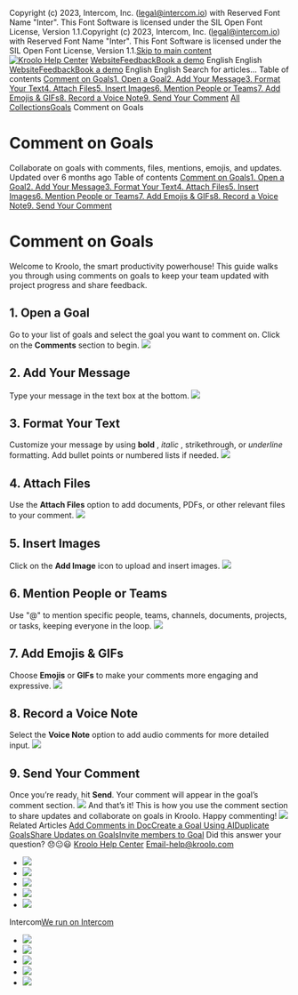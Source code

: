 Copyright (c) 2023, Intercom, Inc. (legal@intercom.io) with Reserved Font Name "Inter". This Font Software is licensed under the SIL Open Font License, Version 1.1.Copyright (c) 2023, Intercom, Inc. (legal@intercom.io) with Reserved Font Name "Inter". This Font Software is licensed under the SIL Open Font License, Version 1.1.[Skip to main content](https://help.kroolo.com/en/articles/9983184-comment-on-goals#main-content)
[![Kroolo Help Center](https://downloads.intercomcdn.com/i/o/h4qkzypg/611116/ee699fbf23fef0f6d8d4f666d84c/37cdcedd14003d8fdcfdeda0a05c09cb)](https://help.kroolo.com/en/)
[Website](https://kroolo.com/)[Feedback](https://kroolo.featurebase.app/)[Book a demo](https://kroolo.com/book-demo)
English
English
[Website](https://kroolo.com/)[Feedback](https://kroolo.featurebase.app/)[Book a demo](https://kroolo.com/book-demo)
English
English
Search for articles...
Table of contents
[Comment on Goals](https://help.kroolo.com/en/articles/9983184-comment-on-goals#h_8c6687c49b)[1. Open a Goal](https://help.kroolo.com/en/articles/9983184-comment-on-goals#h_597ed66e3f)[2. Add Your Message](https://help.kroolo.com/en/articles/9983184-comment-on-goals#h_b227516c8a)[3. Format Your Text](https://help.kroolo.com/en/articles/9983184-comment-on-goals#h_48b2382ee8)[4. Attach Files](https://help.kroolo.com/en/articles/9983184-comment-on-goals#h_3ad51c3b3e)[5. Insert Images](https://help.kroolo.com/en/articles/9983184-comment-on-goals#h_8a5af4e6b9)[6. Mention People or Teams](https://help.kroolo.com/en/articles/9983184-comment-on-goals#h_19cceb5381)[7. Add Emojis & GIFs](https://help.kroolo.com/en/articles/9983184-comment-on-goals#h_58ce3fef02)[8. Record a Voice Note](https://help.kroolo.com/en/articles/9983184-comment-on-goals#h_c595b12475)[9. Send Your Comment](https://help.kroolo.com/en/articles/9983184-comment-on-goals#h_bae00063fc)
[All Collections](https://help.kroolo.com/en/)[Goals](https://help.kroolo.com/en/collections/9304750-goals)
Comment on Goals
# Comment on Goals
Collaborate on goals with comments, files, mentions, emojis, and updates.
Updated over 6 months ago
Table of contents
[Comment on Goals](https://help.kroolo.com/en/articles/9983184-comment-on-goals#h_8c6687c49b)[1. Open a Goal](https://help.kroolo.com/en/articles/9983184-comment-on-goals#h_597ed66e3f)[2. Add Your Message](https://help.kroolo.com/en/articles/9983184-comment-on-goals#h_b227516c8a)[3. Format Your Text](https://help.kroolo.com/en/articles/9983184-comment-on-goals#h_48b2382ee8)[4. Attach Files](https://help.kroolo.com/en/articles/9983184-comment-on-goals#h_3ad51c3b3e)[5. Insert Images](https://help.kroolo.com/en/articles/9983184-comment-on-goals#h_8a5af4e6b9)[6. Mention People or Teams](https://help.kroolo.com/en/articles/9983184-comment-on-goals#h_19cceb5381)[7. Add Emojis & GIFs](https://help.kroolo.com/en/articles/9983184-comment-on-goals#h_58ce3fef02)[8. Record a Voice Note](https://help.kroolo.com/en/articles/9983184-comment-on-goals#h_c595b12475)[9. Send Your Comment](https://help.kroolo.com/en/articles/9983184-comment-on-goals#h_bae00063fc)
# Comment on Goals
Welcome to Kroolo, the smart productivity powerhouse! This guide walks you through using comments on goals to keep your team updated with project progress and share feedback.
## 1. Open a Goal
Go to your list of goals and select the goal you want to comment on. Click on the **Comments** section to begin.
[![](https://downloads.intercomcdn.com/i/o/h4qkzypg/1212303859/eb9a42a15a2153200366bfe9e3d1/bb5f591c-866f-4ba8-a224-cd9c4f4f2e4a.png?expires=1747842300&signature=85bde8ccf2ce4ed75c6caaab317068a3c02403ac8382c15c61a28ee245f9b6ed&req=dSImFMp%2BnolaUPMW1HO4zbaiTCP%2FiV4Kr5tdfoB%2FJO4YBpEJnCwNR%2BwVCnny%0AdOAP5ooMAuc6jNB6eH8%3D%0A)](https://downloads.intercomcdn.com/i/o/h4qkzypg/1212303859/eb9a42a15a2153200366bfe9e3d1/bb5f591c-866f-4ba8-a224-cd9c4f4f2e4a.png?expires=1747842300&signature=85bde8ccf2ce4ed75c6caaab317068a3c02403ac8382c15c61a28ee245f9b6ed&req=dSImFMp%2BnolaUPMW1HO4zbaiTCP%2FiV4Kr5tdfoB%2FJO4YBpEJnCwNR%2BwVCnny%0AdOAP5ooMAuc6jNB6eH8%3D%0A)
## 2. Add Your Message
Type your message in the text box at the bottom. 
[![](https://downloads.intercomcdn.com/i/o/h4qkzypg/1212303860/6eaa12d9e8a0e54a10c187909a75/b0466e8e-d6c8-47fe-af6b-3e3022b893d9.gif?expires=1747842300&signature=99ab0b8e47fdd4519ab7916a79bd110fcdf1ecab9160539242e8dc1cb6be4fb4&req=dSImFMp%2BnolZWfMW1HO4zeFX3ygqBp6kB90T2Oi5R5sVboB2Qchn6M6j7qvQ%0AIpqCn%2BYoNKK%2Fx21hiKY%3D%0A)](https://downloads.intercomcdn.com/i/o/h4qkzypg/1212303860/6eaa12d9e8a0e54a10c187909a75/b0466e8e-d6c8-47fe-af6b-3e3022b893d9.gif?expires=1747842300&signature=99ab0b8e47fdd4519ab7916a79bd110fcdf1ecab9160539242e8dc1cb6be4fb4&req=dSImFMp%2BnolZWfMW1HO4zeFX3ygqBp6kB90T2Oi5R5sVboB2Qchn6M6j7qvQ%0AIpqCn%2BYoNKK%2Fx21hiKY%3D%0A)
## 3. Format Your Text
Customize your message by using **bold** , _italic_ , strikethrough, or _underline_ formatting. Add bullet points or numbered lists if needed. 
[![](https://downloads.intercomcdn.com/i/o/h4qkzypg/1212303868/e860b814036993ea8e5f603f432d/63f6b034-aac2-4f20-aae6-f414c5602730.gif?expires=1747842300&signature=5370147de4d4161cf24b7eedc3c895595e4651a7a8a92663a07ad16ef56f7932&req=dSImFMp%2BnolZUfMW1HO4zZ8DtczpgLBmbKkO5T0z6mJmFKx5Yqkr7rfn1nhi%0Ai%2FZ8utyiT6gryLCrNpU%3D%0A)](https://downloads.intercomcdn.com/i/o/h4qkzypg/1212303868/e860b814036993ea8e5f603f432d/63f6b034-aac2-4f20-aae6-f414c5602730.gif?expires=1747842300&signature=5370147de4d4161cf24b7eedc3c895595e4651a7a8a92663a07ad16ef56f7932&req=dSImFMp%2BnolZUfMW1HO4zZ8DtczpgLBmbKkO5T0z6mJmFKx5Yqkr7rfn1nhi%0Ai%2FZ8utyiT6gryLCrNpU%3D%0A)
## 4. Attach Files
Use the **Attach Files** option to add documents, PDFs, or other relevant files to your comment. 
[![](https://downloads.intercomcdn.com/i/o/h4qkzypg/1212303872/f635c0f96ab8a45d43a78429a7ce/6935ca3c-9399-4277-987e-9275adda87ae.png?expires=1747842300&signature=1c6f42d1289ca6706a8ca4a98fe3897e58d9e19baf78043fb67a36979ef52ba8&req=dSImFMp%2BnolYW%2FMW1HO4zbOAjvflV6pydBUagiYeQ9ufUlhrfiWQ1CtQhft6%0AISqioh1GxCOkADydPUQ%3D%0A)](https://downloads.intercomcdn.com/i/o/h4qkzypg/1212303872/f635c0f96ab8a45d43a78429a7ce/6935ca3c-9399-4277-987e-9275adda87ae.png?expires=1747842300&signature=1c6f42d1289ca6706a8ca4a98fe3897e58d9e19baf78043fb67a36979ef52ba8&req=dSImFMp%2BnolYW%2FMW1HO4zbOAjvflV6pydBUagiYeQ9ufUlhrfiWQ1CtQhft6%0AISqioh1GxCOkADydPUQ%3D%0A)
## 5. Insert Images
Click on the **Add Image** icon to upload and insert images. 
[![](https://downloads.intercomcdn.com/i/o/h4qkzypg/1212303874/013d88e8168afac1ddf96e493488/c6b2f114-e262-4b29-bf3d-53b9aae12190.png?expires=1747842300&signature=d839bc1f3c5315658588b35645a6991aae577f1fb6ea2525c152e60fcd2c68c5&req=dSImFMp%2BnolYXfMW1HO4zQU8JTuYVebLbLxxnDJBuvq34CzCsrOmVl2nqzEI%0A0TgmmzDhyvujrsYR53o%3D%0A)](https://downloads.intercomcdn.com/i/o/h4qkzypg/1212303874/013d88e8168afac1ddf96e493488/c6b2f114-e262-4b29-bf3d-53b9aae12190.png?expires=1747842300&signature=d839bc1f3c5315658588b35645a6991aae577f1fb6ea2525c152e60fcd2c68c5&req=dSImFMp%2BnolYXfMW1HO4zQU8JTuYVebLbLxxnDJBuvq34CzCsrOmVl2nqzEI%0A0TgmmzDhyvujrsYR53o%3D%0A)
## 6. Mention People or Teams
Use "@" to mention specific people, teams, channels, documents, projects, or tasks, keeping everyone in the loop. 
[![](https://downloads.intercomcdn.com/i/o/h4qkzypg/1212303865/2c433e1b46036708d5149e86d063/ec435378-5d03-4215-9619-f559283f6a16.gif?expires=1747842300&signature=766edcb8ce53233ccfed34627e1af8abafb37dd2e2f2e82b6bd98249b8f5c3a7&req=dSImFMp%2BnolZXPMW1HO4zere0cPd%2B4E2jRmWrIRLWAC6Ib2zA%2FiwY9ckJfVy%0AyhB7QGECzUsb9xKp0gE%3D%0A)](https://downloads.intercomcdn.com/i/o/h4qkzypg/1212303865/2c433e1b46036708d5149e86d063/ec435378-5d03-4215-9619-f559283f6a16.gif?expires=1747842300&signature=766edcb8ce53233ccfed34627e1af8abafb37dd2e2f2e82b6bd98249b8f5c3a7&req=dSImFMp%2BnolZXPMW1HO4zere0cPd%2B4E2jRmWrIRLWAC6Ib2zA%2FiwY9ckJfVy%0AyhB7QGECzUsb9xKp0gE%3D%0A)
## 7. Add Emojis & GIFs
Choose **Emojis** or **GIFs** to make your comments more engaging and expressive. 
[![](https://downloads.intercomcdn.com/i/o/h4qkzypg/1212303864/438325c0f684502ef6b67c73e2ee/e2aea9f6-58f4-4be6-978f-852c4ee3af49.gif?expires=1747842300&signature=ff34c2f1d252fb9a0437ecc3938051f0b2a6b97d7fcb1d9b053c2c5d7f326b37&req=dSImFMp%2BnolZXfMW1HO4zbpH3TXDxoZlFbU6SEyN6iTxfOZWlYgLLNnx5rFH%0AONgCsx00S3y0mXEIIHM%3D%0A)](https://downloads.intercomcdn.com/i/o/h4qkzypg/1212303864/438325c0f684502ef6b67c73e2ee/e2aea9f6-58f4-4be6-978f-852c4ee3af49.gif?expires=1747842300&signature=ff34c2f1d252fb9a0437ecc3938051f0b2a6b97d7fcb1d9b053c2c5d7f326b37&req=dSImFMp%2BnolZXfMW1HO4zbpH3TXDxoZlFbU6SEyN6iTxfOZWlYgLLNnx5rFH%0AONgCsx00S3y0mXEIIHM%3D%0A)
## 8. Record a Voice Note
Select the **Voice Note** option to add audio comments for more detailed input.
[![](https://downloads.intercomcdn.com/i/o/h4qkzypg/1212303866/e21ea7428cc607d6c3318d7e3fa7/86c63742-665e-4669-8ac6-f020447f3b51.png?expires=1747842300&signature=be311ca985f4b2be7b0f9ed8692e720c65733b368c4362e7ff2e8e2bc05c7e43&req=dSImFMp%2BnolZX%2FMW1HO4zSm6hbxuGbwVcgqav18nUU4jypRFv%2B8pHlzsIeGS%0A62CukBlTP7HMK%2BU44dQ%3D%0A)](https://downloads.intercomcdn.com/i/o/h4qkzypg/1212303866/e21ea7428cc607d6c3318d7e3fa7/86c63742-665e-4669-8ac6-f020447f3b51.png?expires=1747842300&signature=be311ca985f4b2be7b0f9ed8692e720c65733b368c4362e7ff2e8e2bc05c7e43&req=dSImFMp%2BnolZX%2FMW1HO4zSm6hbxuGbwVcgqav18nUU4jypRFv%2B8pHlzsIeGS%0A62CukBlTP7HMK%2BU44dQ%3D%0A)
## 9. Send Your Comment
Once you’re ready, hit **Send**. Your comment will appear in the goal’s comment section.
[![](https://downloads.intercomcdn.com/i/o/h4qkzypg/1212303871/b97fc4e4ba9820297185fbf875fc/e3fc74aa-8cb9-41ed-805a-f5d83de9e401.png?expires=1747842300&signature=884668f1187f2d6443440b8a2c5bd621e133838b617cc3e44a4a3c83dfd738c1&req=dSImFMp%2BnolYWPMW1HO4zRFJhTHGWfAunWOr%2FwAjyxqhjuO1KnnM4VGAg84k%0Az%2FbkIrGTkvD8v0h4c0E%3D%0A)](https://downloads.intercomcdn.com/i/o/h4qkzypg/1212303871/b97fc4e4ba9820297185fbf875fc/e3fc74aa-8cb9-41ed-805a-f5d83de9e401.png?expires=1747842300&signature=884668f1187f2d6443440b8a2c5bd621e133838b617cc3e44a4a3c83dfd738c1&req=dSImFMp%2BnolYWPMW1HO4zRFJhTHGWfAunWOr%2FwAjyxqhjuO1KnnM4VGAg84k%0Az%2FbkIrGTkvD8v0h4c0E%3D%0A)
And that’s it!
This is how you use the comment section to share updates and collaborate on goals in Kroolo. Happy commenting!
[![](https://downloads.intercomcdn.com/i/o/h4qkzypg/1212298679/2bb9d58752f6f537f65631828a62/cta+2.png?expires=1747842300&signature=2a71db6f9def4fcd15a4662741eba0ae8827f9b5d1b7e5a84a187b81abb59257&req=dSImFMt3lYdYUPMW1HO4zXY3M9dTtFjeO3S8SVuvpUUki%2BDl3OCCyeSmvuFL%0AINLCobtquzOfnkHa6vE%3D%0A)](https://kroolo.com/)
Related Articles
[Add Comments in Doc](https://help.kroolo.com/en/articles/9862810-add-comments-in-doc)[Create a Goal Using AI](https://help.kroolo.com/en/articles/9974191-create-a-goal-using-ai)[Duplicate Goals](https://help.kroolo.com/en/articles/9978780-duplicate-goals)[Share Updates on Goals](https://help.kroolo.com/en/articles/9979390-share-updates-on-goals)[Invite members to Goal](https://help.kroolo.com/en/articles/9987729-invite-members-to-goal)
Did this answer your question?
😞😐😃
[Kroolo Help Center](https://help.kroolo.com/en/)
Email-help@kroolo.com
  * [![](https://intercom.help/kroolo/assets/svg/icon:social-facebook/FFFFFF)](https://www.facebook.com/profile.php?id=61553808299270)
  * [![](https://intercom.help/kroolo/assets/svg/icon:social-linkedin/FFFFFF)](https://www.linkedin.com/company/getkroolo)
  * [![](https://intercom.help/kroolo/assets/svg/icon:social-instagram/FFFFFF)](https://www.instagram.com/getkroolo)
  * [![](https://intercom.help/kroolo/assets/svg/icon:social-youtube/FFFFFF)](https://www.youtube.com/@getkroolo/featured)
  * [![](https://intercom.help/kroolo/assets/svg/icon:social-twitter-x/FFFFFF)](https://www.twitter.com/getkroolo)


Intercom[We run on Intercom](https://www.intercom.com/intercom-link?company=Kroolo&solution=customer-support&utm_campaign=intercom-link&utm_content=We+run+on+Intercom&utm_medium=help-center&utm_referrer=https%3A%2F%2Fhelp.kroolo.com%2Fen%2Farticles%2F9983184-comment-on-goals&utm_source=desktop-web)
  * [![](https://intercom.help/kroolo/assets/svg/icon:social-facebook/FFFFFF)](https://www.facebook.com/profile.php?id=61553808299270)
  * [![](https://intercom.help/kroolo/assets/svg/icon:social-linkedin/FFFFFF)](https://www.linkedin.com/company/getkroolo)
  * [![](https://intercom.help/kroolo/assets/svg/icon:social-instagram/FFFFFF)](https://www.instagram.com/getkroolo)
  * [![](https://intercom.help/kroolo/assets/svg/icon:social-youtube/FFFFFF)](https://www.youtube.com/@getkroolo/featured)
  * [![](https://intercom.help/kroolo/assets/svg/icon:social-twitter-x/FFFFFF)](https://www.twitter.com/getkroolo)


